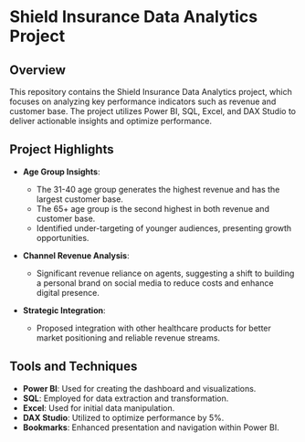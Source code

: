 # Shield Insurance Data Analytics Project

## Overview
This repository contains the Shield Insurance Data Analytics project, which focuses on analyzing key performance indicators such as revenue and customer base. The project utilizes Power BI, SQL, Excel, and DAX Studio to deliver actionable insights and optimize performance.

## Project Highlights
- **Age Group Insights**:
  - The 31-40 age group generates the highest revenue and has the largest customer base.
  - The 65+ age group is the second highest in both revenue and customer base.
  - Identified under-targeting of younger audiences, presenting growth opportunities.
  
- **Channel Revenue Analysis**:
  - Significant revenue reliance on agents, suggesting a shift to building a personal brand on social media to reduce costs and enhance digital presence.
  
- **Strategic Integration**:
  - Proposed integration with other healthcare products for better market positioning and reliable revenue streams.

## Tools and Techniques
- **Power BI**: Used for creating the dashboard and visualizations.
- **SQL**: Employed for data extraction and transformation.
- **Excel**: Used for initial data manipulation.
- **DAX Studio**: Utilized to optimize performance by 5%.
- **Bookmarks**: Enhanced presentation and navigation within Power BI.
